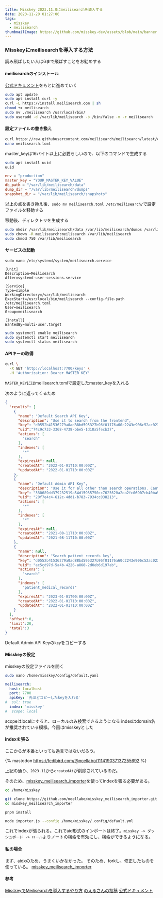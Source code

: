 ```yaml
---
title: Misskey 2023.11.0にmeilisearchを導入する
date: 2023-11-20 01:27:06
tags: 
  - misskey
  - meilisearch
thumbnailImage: https://github.com/misskey-dev/assets/blob/main/banner.png?raw=true
---
```


### Misskeyにmeilisearchを導入する方法

<!-- more -->
<!-- toc -->

読み飛ばしたい人は6まで飛ばすことをお勧めする
#### meilisearchのインストール
[公式ドキュメント](https://www.meilisearch.com/docs/learn/cookbooks/running_production)をもとに進めていく

``` bash terminal
sudo apt update
sudo apt install curl -y
curl -L https://install.meilisearch.com | sh
chmod +x meilisearch
sudo mv ./meilisearch /usr/local/bin/
sudo useradd -d /var/lib/meilisearch -b /bin/false -m -r meilisearch
```
#### 設定ファイルの書き換え
``` bash terminal
curl https://raw.githubusercontent.com/meilisearch/meilisearch/latest/config.toml > meilisearch.toml
nano meilisearch.toml
```
master_keyは16バイト以上に必要らしいので、以下のコマンドで生成する
``` bash terminal
sudo apt install uuid
uuid
```

``` toml meilisearch.toml
env = "production"
master_key = "YOUR_MASTER_KEY_VALUE"
db_path = "/var/lib/meilisearch/data"
dump_dir = "/var/lib/meilisearch/dumps"
snapshot_dir = "/var/lib/meilisearch/snapshots"
```
以上の点を書き換え後、`sudo mv meilisearch.toml /etc/meilisearch/`で設定ファイルを移動する

移動後、ディレクトリを生成する
``` bash terminal
sudo mkdir /var/lib/meilisearch/data /var/lib/meilisearch/dumps /var/lib/meilisearch/snapshots
sudo chown -R meilisearch:meilisearch /var/lib/meilisearch
sudo chmod 750 /var/lib/meilisearch
```

#### サービスの起動
`sudo nano /etc/systemd/system/meilisearch.service`
``` systemd /etc/systemd/system/meilisearch.service
[Unit]
Description=Meilisearch
After=systemd-user-sessions.service

[Service]
Type=simple
WorkingDirectory=/var/lib/meilisearch
ExecStart=/usr/local/bin/meilisearch --config-file-path /etc/meilisearch.toml
User=meilisearch
Group=meilisearch

[Install]
WantedBy=multi-user.target
```

``` bash terminal
sudo systemctl enable meilisearch
sudo systemctl start meilisearch
sudo systemctl status meilisearch
```

#### APIキーの取得
``` bash terminal
curl \
  -X GET 'http://localhost:7700/keys' \
  -H 'Authorization: Bearer MASTER_KEY'
```
`MASTER_KEY`にはmeilisearch.tomlで設定したmaster_keyを入れる

次のように返ってくるため
``` json
{
  "results": [
    {
      "name": "Default Search API Key",
      "description": "Use it to search from the frontend",
      "key": "d0552b41536279a0ad88bd595327b96f01176a60c2243e906c52ac02375f9bc4",
      "uid":"74c9c733-3368-4738-bbe5-1d18a5fecb37",
      "actions": [
        "search"
      ],
      "indexes": [
        "*"
      ],
      "expiresAt": null,
      "createdAt": "2022-01-01T10:00:00Z",
      "updatedAt": "2022-01-01T10:00:00Z"
    },
    {
      "name": "Default Admin API Key",
      "description": "Use it for all other than search operations. Caution! Do not expose it on a public frontend",
      "key": "380689dd379232519a54d15935750cc7625620a2ea2fc06907cb40ba5b421b6f",
      "uid": "20f7e4c4-612c-4dd1-b783-7934cc038213",
      "actions": [
        "*"
      ],
      "indexes": [
        "*"
      ],
      "expiresAt": null,
      "createdAt": "2021-08-11T10:00:00Z",
      "updatedAt": "2021-08-11T10:00:00Z"
    },
    {
      "name": null,
      "description": "Search patient records key",
      "key": "d0552b41536279a0ad88bd595327b96f01176a60c2243e906c52ac02375f9bc4",
      "uid": "ac5cd97d-5a4b-4226-a868-2d0eb6d197ab",
      "actions": [
        "search"
      ],
      "indexes": [
        "patient_medical_records"
      ],
      "expiresAt": "2023-01-01T00:00:00Z",
      "createdAt": "2022-01-01T10:00:00Z",
      "updatedAt": "2022-01-01T10:00:00Z"
    }
  ],
  "offset":0,
  "limit":20,
  "total":3
}
```
Default Admin API Keyの`key`をコピーする

#### Misskeyの設定
misskeyの設定ファイルを開く
``` bash terminal
sudo nano /home/misskey/config/default.yaml
```

``` yaml /home/misskey/config/default.yaml
meilisearch:
  host: localhost
  port: 7700
  apiKey: '先ほどコピーしたkeyを入れる'
#  ssl: true
  index: 'misskey'
#  scope: local
```
scopeはlocalにすると、ローカルのみ検索できるようになる
indexはdomain名が推奨されている模様。今回はmisskeyとした

#### indexを張る
ここからが本番といっても過言ではないだろう。

{% mastodon https://fedibird.com/@noellabo/111419037137255692 %}

上記の通り、`2023.11`から`createdAt`が削除されているのだ。

そのため、[misskey_meilisearch_importer](https://github.com/noellabo/misskey_meilisearch_importer)を使ってindexを張る必要がある。

``` bash terminal
cd /home/misskey

git clone https://github.com/noellabo/misskey_meilisearch_importer.git
cd misskey_meilisearch_importer

pnpm install
```

``` bash terminal
node importer.js --config /home/misskey/.config/default.yml
```
これでindexが張られる。これでaid形式のインポートは終了。`misskey -> ダッシュボード -> ロール`よりノートの検索を有効にし、検索ができるようになる。

#### 私の場合
まず、aidxのため、うまくいかなかった。
そのため、forkし、修正したものを使っている。
[misskey_meilisearch_importer](https://github.com/n1lsqn/misskey_meilisearch_importer.git)

#### 参考
[MisskeyでMeilisearchを導入するやり方](https://nanasi-apps.xyz/misskey-meilisearch)
[のえるさんの投稿](https://fedibird.com/@noellabo/111419037137255692)
[公式ドキュメント](https://www.meilisearch.com/docs/learn/cookbooks/running_production)